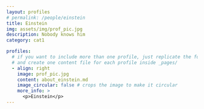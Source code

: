 ```yaml
---
layout: profiles
# permalink: /people/einstein
title: Einstein
img: assets/img/prof_pic.jpg
description: Nobody knows him
category: cat1

profiles:
  # if you want to include more than one profile, just replicate the following block
  # and create one content file for each profile inside _pages/
  - align: right
    image: prof_pic.jpg
    content: about_einstein.md
    image_circular: false # crops the image to make it circular
    more_info: >
      <p>Einstein</p>
---
```


